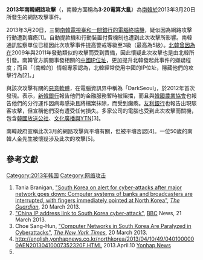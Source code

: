 **2013年南韓網路攻擊**（，南韓方面稱為**3·20電算大亂**）為[南韓於](https://zh.wikipedia.org/wiki/南韓 "wikilink")2013年3月20日所發生的網路攻擊事件。

2013年3月20日，三間[南韓電視臺和一間銀行的電腦終端機](https://zh.wikipedia.org/wiki/南韓 "wikilink")，疑似因為網路攻擊行動遭到癱瘓\[1\]。自動提款機和行動裝置付費機制也遭到此次攻擊所影響。南韓通訊監察單位已經因此次攻擊事件提高警戒等級至3級（最高為5級）。[北韓曾因為在](https://zh.wikipedia.org/wiki/北韓 "wikilink")2009年與2011年發動類似的攻擊而受到責備，因此懷疑此次攻擊也是由北韓所引發。南韓官方調閱事發相關的[中國](../Page/中國.md "wikilink")[IP位址](https://zh.wikipedia.org/wiki/IP "wikilink")，更加提升北韓發起此事件的嫌疑程度；而且「（南韓的）情報專家認為，北韓經常使用中國的IP位址，隱藏他們的攻擊行為\[2\]。」

與該次攻擊有關的[惡意軟體](https://zh.wikipedia.org/wiki/惡意軟體 "wikilink")，在電腦資訊界中稱為「DarkSeoul」，於2012年首次發現。表示，[新韓銀行](../Page/新韓銀行.md "wikilink")報告他們的金融服務暫時被阻擋，而且與[韓國農業協會](../Page/韓國農業協會.md "wikilink")也報告他們的分行運作因病毒感染且將檔案抹除，而受到癱瘓。[友利銀行](../Page/友利銀行.md "wikilink")也報告出現駭客攻擊，但宣稱他們沒有遭受任何損失。多家公司的電腦也受到此次攻擊而關機，包含[韓國放送公社](../Page/韓國放送公社.md "wikilink")、[文化廣播與](https://zh.wikipedia.org/wiki/文化廣播_\(韓國\) "wikilink")[YTN](../Page/YTN.md "wikilink")\[3\]。

南韓政府宣稱此次3月的網路攻擊與平壤有關，但被平壤否認\[4\]。一位50歲的南韓人金先生被懷疑涉及此次的攻擊\[5\]。

## 參考文獻

[Category:2013年韩国](https://zh.wikipedia.org/wiki/Category:2013年韩国 "wikilink") [Category:网络攻击](https://zh.wikipedia.org/wiki/Category:网络攻击 "wikilink")

1.  Tania Branigan, ["South Korea on alert for cyber-attacks after major network goes down: Computer systems of banks and broadcasters are interrupted, with fingers immediately pointed at North Korea"](http://www.guardian.co.uk/world/2013/mar/20/south-korea-under-cyber-attack), *[The Guardian](https://zh.wikipedia.org/wiki/The_Guardian "wikilink")*, 20 March 2013.
2.  ["China IP address link to South Korea cyber-attack"](http://www.bbc.co.uk/news/world-asia-21873017), [BBC](https://zh.wikipedia.org/wiki/BBC "wikilink") News, 21 March 2013.
3.  Choe Sang-Hun, ["Computer Networks in South Korea Are Paralyzed in Cyberattacks"](http://www.nytimes.com/2013/03/21/world/asia/south-korea-computer-network-crashes.html), *[The New York Times](https://zh.wikipedia.org/wiki/The_New_York_Times "wikilink")*, 20 March 2013.
4.  <http://english.yonhapnews.co.kr/northkorea/2013/04/10/49/0401000000AEN20130410007352320F.HTML> 2013.April.10 [Yonhap News](https://zh.wikipedia.org/wiki/Yonhap_News "wikilink")
5.